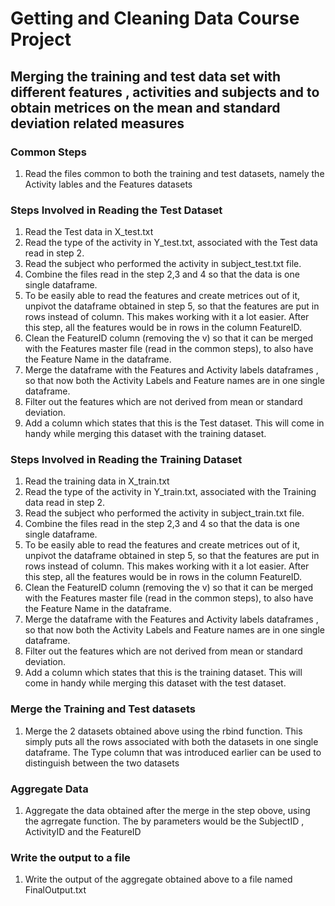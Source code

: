# Getting and Cleaning Data Course Project
## Merging the training and test data set with different features , activities and subjects and to obtain metrices on the mean and standard deviation related measures

### Common Steps
1. Read the files common to both the training and test datasets, namely the Activity lables and the Features datasets

### Steps Involved in Reading the Test Dataset
1. Read the Test data in X_test.txt
2. Read the type of the activity in Y_test.txt, associated with the Test data read in step 2.
3. Read the subject who performed the activity in subject_test.txt file.
4. Combine the files read in the step 2,3 and 4 so that the data is one single dataframe.
5. To be easily able to read the features and create metrices out of it, unpivot the dataframe obtained in step 5, so that the features are put in rows instead of column. This makes working with it a lot easier. After this step, all the features would be in rows in the column FeatureID.
6. Clean the FeatureID column (removing the v) so that it can be merged with the Features master file (read in the common steps), to also have the Feature Name in the dataframe.
7. Merge the dataframe with the Features and Activity labels dataframes , so that now both the Activity Labels and Feature names are in one single dataframe.
8. Filter out the features which are not derived from mean or standard deviation.
9. Add a column which states that this is the Test dataset. This will come in handy while merging this dataset with the training dataset.

### Steps Involved in Reading the Training Dataset
1. Read the training data in X_train.txt
2. Read the type of the activity in Y_train.txt, associated with the Training data read in step 2.
3. Read the subject who performed the activity in subject_train.txt file.
4. Combine the files read in the step 2,3 and 4 so that the data is one single dataframe.
5. To be easily able to read the features and create metrices out of it, unpivot the dataframe obtained in step 5, so that the features are put in rows instead of column. This makes working with it a lot easier. After this step, all the features would be in rows in the column FeatureID.
6. Clean the FeatureID column (removing the v) so that it can be merged with the Features master file (read in the common steps), to also have the Feature Name in the dataframe.
7. Merge the dataframe with the Features and Activity labels dataframes , so that now both the Activity Labels and Feature names are in one single dataframe.
8. Filter out the features which are not derived from mean or standard deviation.
9. Add a column which states that this is the training dataset. This will come in handy while merging this dataset with the test dataset.

### Merge the Training and Test datasets
1. Merge the 2 datasets obtained above using the rbind function. This simply puts all the rows associated with both the datasets in one single dataframe. The Type column that was introduced earlier can be used to distinguish between the two datasets

### Aggregate Data
1. Aggregate the data obtained after the merge in the step obove, using the agrregate function. The by parameters would be the SubjectID , ActivityID and the FeatureID

### Write the output to a file
1. Write the output of the aggregate obtained above to a file named FinalOutput.txt
